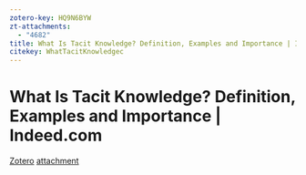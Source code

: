 ```yaml
---
zotero-key: HQ9N6BYW
zt-attachments:
  - "4682"
title: What Is Tacit Knowledge? Definition, Examples and Importance | Indeed.com
citekey: WhatTacitKnowledgec
---
```

# What Is Tacit Knowledge? Definition, Examples and Importance | Indeed.com

[Zotero](zotero://select/library/items/HQ9N6BYW) [attachment](file:///G:/Zotero/storage/ZAATQHS9/tacit-knowledge-example.html)

